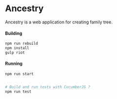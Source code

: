 # Ancestry
Ancestry is a web application for creating family tree.

#### Building
```sh
npm run rebuild
npm install
gulp riot
```

#### Running
```sh
npm run start
```

```sh

# Build and run tests with CucumberJS ?
npm run test
